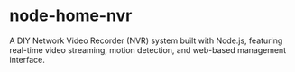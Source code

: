 # node-home-nvr
A DIY Network Video Recorder (NVR) system built with Node.js, featuring real-time video streaming, motion detection, and web-based management interface.

